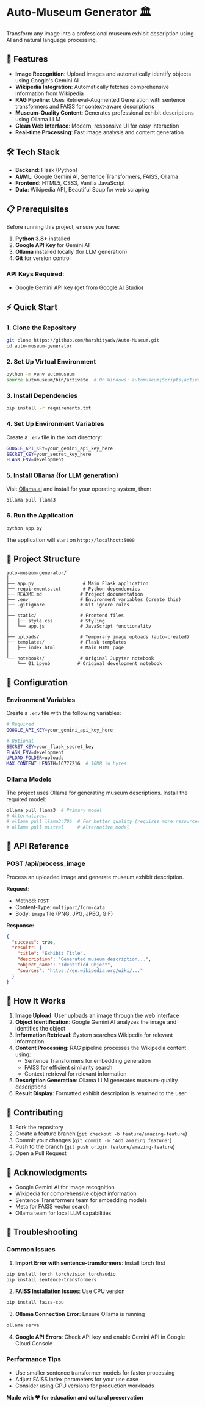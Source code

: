 # Auto-Museum Generator 🏛️

Transform any image into a professional museum exhibit description using AI and natural language processing.

## 🌟 Features

- **Image Recognition**: Upload images and automatically identify objects using Google's Gemini AI
- **Wikipedia Integration**: Automatically fetches comprehensive information from Wikipedia
- **RAG Pipeline**: Uses Retrieval-Augmented Generation with sentence transformers and FAISS for context-aware descriptions  
- **Museum-Quality Content**: Generates professional exhibit descriptions using Ollama LLM
- **Clean Web Interface**: Modern, responsive UI for easy interaction
- **Real-time Processing**: Fast image analysis and content generation


## 🛠️ Tech Stack

- **Backend**: Flask (Python)
- **AI/ML**: Google Gemini AI, Sentence Transformers, FAISS, Ollama
- **Frontend**: HTML5, CSS3, Vanilla JavaScript
- **Data**: Wikipedia API, Beautiful Soup for web scraping

## 📋 Prerequisites

Before running this project, ensure you have:

1. **Python 3.8+** installed
2. **Google API Key** for Gemini AI
3. **Ollama** installed locally (for LLM generation)
4. **Git** for version control

### API Keys Required:
- Google Gemini API key (get from [Google AI Studio](https://makersuite.google.com/app/apikey))

## ⚡ Quick Start

### 1. Clone the Repository
```bash
git clone https://github.com/harshityadv/Auto-Museum.git
cd auto-museum-generator
```

### 2. Set Up Virtual Environment
```bash
python -m venv automuseum
source automuseum/bin/activate  # On Windows: automuseum\Scripts\activate
```

### 3. Install Dependencies
```bash
pip install -r requirements.txt
```

### 4. Set Up Environment Variables
Create a `.env` file in the root directory:
```bash
GOOGLE_API_KEY=your_gemini_api_key_here
SECRET_KEY=your_secret_key_here
FLASK_ENV=development
```

### 5. Install Ollama (for LLM generation)
Visit [Ollama.ai](https://ollama.ai) and install for your operating system, then:
```bash
ollama pull llama3
```

### 6. Run the Application
```bash
python app.py
```

The application will start on `http://localhost:5000`

## 📁 Project Structure

```
auto-museum-generator/
│
├── app.py                  # Main Flask application
├── requirements.txt        # Python dependencies
├── README.md              # Project documentation
├── .env                   # Environment variables (create this)
├── .gitignore             # Git ignore rules
│
├── static/                # Frontend files  
│   ├── style.css          # Styling
│   └── app.js             # JavaScript functionality
│
├── uploads/               # Temporary image uploads (auto-created)
├── templates/             # Flask templates
│   ├── index.html         # Main HTML page
│
└── notebooks/             # Original Jupyter notebook
    └── 01.ipynb          # Original development notebook
```

## 🔧 Configuration

### Environment Variables

Create a `.env` file with the following variables:

```bash
# Required
GOOGLE_API_KEY=your_gemini_api_key_here

# Optional
SECRET_KEY=your_flask_secret_key
FLASK_ENV=development
UPLOAD_FOLDER=uploads
MAX_CONTENT_LENGTH=16777216  # 16MB in bytes
```

### Ollama Models

The project uses Ollama for generating museum descriptions. Install the required model:

```bash
ollama pull llama3  # Primary model
# Alternatives:
# ollama pull llama3:70b  # For better quality (requires more resources)
# ollama pull mistral     # Alternative model
```

## 📖 API Reference

### POST /api/process_image

Process an uploaded image and generate museum exhibit description.

**Request:**
- Method: `POST`
- Content-Type: `multipart/form-data`
- Body: `image` file (PNG, JPG, JPEG, GIF)

**Response:**
```json
{
  "success": true,
  "result": {
    "title": "Exhibit Title",
    "description": "Generated museum description...",
    "object_name": "Identified Object",
    "sources": "https://en.wikipedia.org/wiki/..."
  }
}
```

## 🧪 How It Works

1. **Image Upload**: User uploads an image through the web interface
2. **Object Identification**: Google Gemini AI analyzes the image and identifies the object
3. **Information Retrieval**: System searches Wikipedia for relevant information
4. **Content Processing**: RAG pipeline processes the Wikipedia content using:
   - Sentence Transformers for embedding generation
   - FAISS for efficient similarity search
   - Context retrieval for relevant information
5. **Description Generation**: Ollama LLM generates museum-quality descriptions
6. **Result Display**: Formatted exhibit description is returned to the user

## 🤝 Contributing

1. Fork the repository
2. Create a feature branch (`git checkout -b feature/amazing-feature`)
3. Commit your changes (`git commit -m 'Add amazing feature'`)
4. Push to the branch (`git push origin feature/amazing-feature`)
5. Open a Pull Request

## 🙏 Acknowledgments

- Google Gemini AI for image recognition
- Wikipedia for comprehensive object information
- Sentence Transformers team for embedding models
- Meta for FAISS vector search
- Ollama team for local LLM capabilities

## 🐛 Troubleshooting

### Common Issues

1. **Import Error with sentence-transformers**: Install torch first
```bash
pip install torch torchvision torchaudio
pip install sentence-transformers
```

2. **FAISS Installation Issues**: Use CPU version
```bash
pip install faiss-cpu
```

3. **Ollama Connection Error**: Ensure Ollama is running
```bash
ollama serve
```

4. **Google API Errors**: Check API key and enable Gemini API in Google Cloud Console

### Performance Tips

- Use smaller sentence transformer models for faster processing
- Adjust FAISS index parameters for your use case
- Consider using GPU versions for production workloads

**Made with ❤️ for education and cultural preservation**
